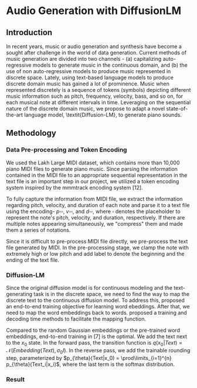 

# Audio Generation with DiffusionLM 

## Introduction 

In recent years, music or audio generation and synthesis have become a sought after challenge in the world of data generation. Current methods of music generation are divided into two channels - (a) capitalizing auto-regressive models to generate music in the continuous domain, and (b) the use of non auto-regressive models to produce music represented in discrete space. Lately, using text-based language models to produce discrete domain music has gained a lot of prominence. Music when represented discretely is a sequence of tokens (symbols) depicting different music information such as pitch, frequency, velocity, bass, and so on, for each musical note at different intervals in time. Leveraging on the sequential nature of the discrete domain music, we propose to adapt a novel state-of-the-art language model, \textit{Diffusion-LM}, to generate piano sounds. 

## Methodology 

### Data Pre-processing and Token Encoding

We used the Lakh Large MIDI dataset, which contains more than 10,000 piano MIDI files to generate piano music. Since parsing the information contained in the MIDI file to an appropriate sequential representation in the text file is an important step in our project, we utilized a token encoding system inspired by the mmmtrack encoding system [12]. 


To fully capture the information from MIDI file, we extract the information regarding pitch, velocity, and duration of each note and parse it to a text file using the encoding- $p\square\square$, $v\square\square$, and $d\square\square$, where $\square$ denotes the placeholder to represent the note's pitch, velocity, and duration, respectively. If there are multiple notes appearing simultaneously, we "compress" them and made them a series of notations. 

Since it is difficult to pre-process MIDI file directly, we pre-process the text file generated by MIDI. In the pre-processing stage, we clamp the note with extremely high or low pitch and add label to denote the beginning and the ending of the text file. 

### Diffusion-LM

Since the original diffusion model is for continuous modeling and the text-generating task is in the discrete space, we need to find the way to map the discrete text to the continuous diffusion model. To address this, proposed an end-to-end training objective for learning word ebeddings. After that, we need to map the word embeddings back to words. proposed a training and decoding time methods to facilitate the mapping function. 

Compared to the random Gaussian embeddings or the pre-trained word embeddings, end-to-end training in [7] is the optimal. We add the text next to the $x_0$ state. In the forward pass, the transition function is $q(x_0|Text) = \mathcal{N}(Embedding(Text), \sigma_0 I )$. In the reverse pass, we add the trainable rounding step, parameterized by $p_{\theta}(Text|x_0) = \prod\limits_{i=1}^{n} p_{\theta}(Text_i|x_i)$, where the last term is the softmax distribution. 

### Result




